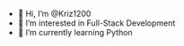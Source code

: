 - 👋 Hi, I’m @Kriz1200
- 👀 I’m interested in Full-Stack Development
- 🌱 I’m currently learning Python

<!---
Kriz1200/Kriz1200 is a ✨ special ✨ repository because its `README.md` (this file) appears on your GitHub profile.
You can click the Preview link to take a look at your changes.
--->
